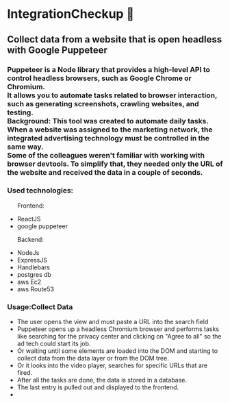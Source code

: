  <h1>IntegrationCheckup 🛒</h1>
<hl>
 <h2>Collect data from a website that is open headless with Google Puppeteer </h2>

 <h3>
 Puppeteer is a Node library that provides a high-level API to control headless browsers, such as Google Chrome or Chromium.<br>
It allows you to automate tasks related to browser interaction, such as generating screenshots, crawling websites, and testing.<br>
Background: This tool was created to automate daily tasks. When a website was assigned to the marketing network, the integrated advertising technology must be controlled in the same way. <br>
Some of the colleagues weren't familiar with working with browser devtools. To simplify that, they needed only the URL of the website and received the data in a couple of seconds.
 </h3>
<h3>Used technologies:</h3>
<ul>
 <p>Frontend:</p>
<li>ReactJS</li>
 <li>google puppeteer</li>
</ul>
 <ul>
<p>Backend:</p>
 <li>NodeJs</li>
 <li>ExpressJS</li>
  <li>Handlebars</li>
 <li>postgres db</li>
 <li>aws Ec2</li>
 <li>aws Route53</li>
</ul>

 
<h3>Usage:Collect Data </h3>
<ul>
<li>The user opens the view and must paste a URL into the search field</li>
 <li>Puppeteer opens up a headless Chromium browser and performs tasks like searching for the privacy center and clicking on "Agree to all" so the ad tech could start its job.</li>
 <li>Or waiting until some elements are loaded into the DOM and starting to collect data from the data layer or from the DOM tree.</li>
 <li>Or it looks into the video player, searches for specific URLs that are fired.</li>
 <li>After all the tasks are done, the data is stored in a database.</li>
 <li>The last entry is pulled out and displayed to the frontend.   </li>
 <li></li>
</ul>
<p>
</p>



